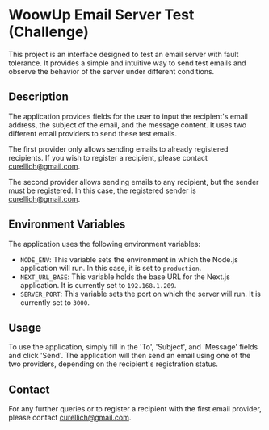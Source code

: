 # WoowUp Email Server Test (Challenge)

This project is an interface designed to test an email server with fault tolerance. It provides a simple and intuitive way to send test emails and observe the behavior of the server under different conditions.

## Description

The application provides fields for the user to input the recipient's email address, the subject of the email, and the message content. It uses two different email providers to send these test emails.

The first provider only allows sending emails to already registered recipients. If you wish to register a recipient, please contact curellich@gmail.com.

The second provider allows sending emails to any recipient, but the sender must be registered. In this case, the registered sender is curellich@gmail.com.

## Environment Variables

The application uses the following environment variables:

- `NODE_ENV`: This variable sets the environment in which the Node.js application will run. In this case, it is set to `production`.
- `NEXT_URL_BASE`: This variable holds the base URL for the Next.js application. It is currently set to `192.168.1.209`.
- `SERVER_PORT`: This variable sets the port on which the server will run. It is currently set to `3000`.

## Usage

To use the application, simply fill in the 'To', 'Subject', and 'Message' fields and click 'Send'. The application will then send an email using one of the two providers, depending on the recipient's registration status.

## Contact

For any further queries or to register a recipient with the first email provider, please contact curellich@gmail.com.